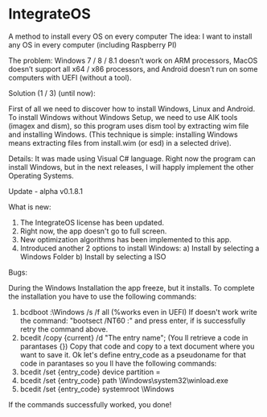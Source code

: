 # IntegrateOS
A method to install every OS on every computer
The idea: I want to install any OS in every computer (including Raspberry PI) 
 
The problem: Windows 7 / 8 / 8.1 doesn’t work on ARM processors, MacOS doesn’t support all x64 / x86 processors, and Android doesn’t run on some computers with UEFI (without a tool). 
 
Solution (1 / 3) (until now): 
 
First of all we need to discover how to install Windows, Linux and Android. 
To install Windows without Windows Setup, we need to use AIK tools (imagex and dism), so this program uses dism tool by extracting wim file and installing Windows. (This technique is simple: installing Windows means extracting files from install.wim (or esd) in a selected drive).  
 
Details:  It was made using Visual C# language. 
Right now the program can install Windows, but in the next releases, I will happly implement the other Operating Systems.

Update - alpha v0.1.8.1
 
What is new: 
  1) The IntegrateOS license has been updated. 
  2) Right now, the app doesn't go to full screen.
  3) New optimization algorithms has been implemented to this app. 
  4) Introduced another 2 options to install Windows:
     a) Install by selecting a Windows Folder
     b) Install by selecting a ISO

Bugs:
 
 During the Windows Installation the app freeze, but it installs.
  To complete the installation you have to use the following commands:
  1) bcdboot <driveletter>:\Windows /s <driveletter> /f all (%works even in UEFI)
     If doesn't work write the command: "bootsect /NT60 <driveletter>:" and press enter, if is successfully retry the command above.
  2) bcedit /copy {current} /d "The entry name"; (You ll retrieve a code in parantases {})
     Copy that code and copy to a text document where you want to save it.
     Ok let's define entry_code as a pseudoname for that code in parantases so you ll have the following commands:
  3) bcedit /set {entry_code} device partition = <driveletter>
  4) bcedit /set {entry_code} path \Windows\system32\winload.exe
  5) bcedit /set {entry_code} systemroot \Windows
 
 If the commands successfully worked, you done!
 
 

